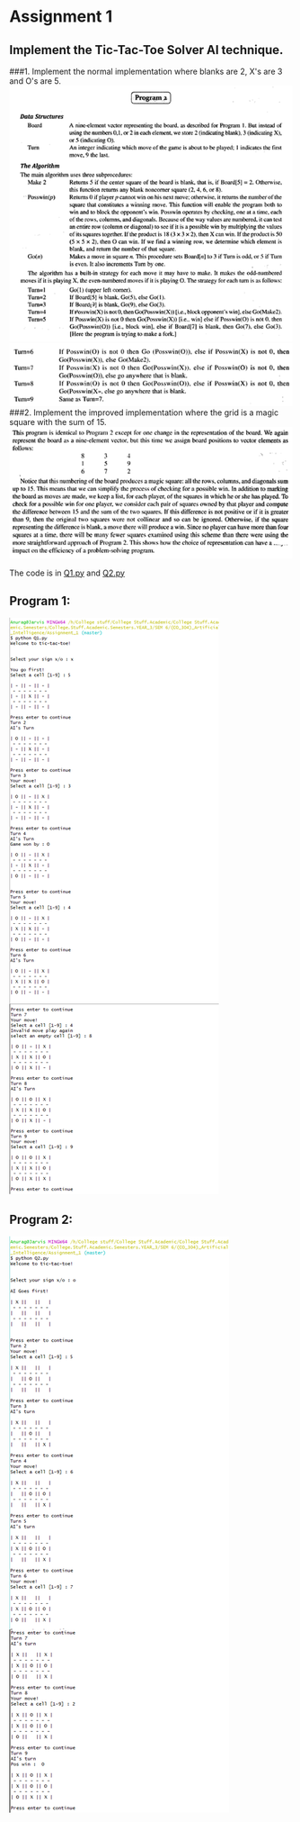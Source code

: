 # Assignment 1

## Implement the Tic-Tac-Toe Solver AI technique.

###1. Implement the normal implementation where blanks are 2, X's are 3 and O's are 5.
![Algo_1](Outputs/algo_1.PNG)
![Algo_1_2](Outputs/algo_2.PNG)
###2. Implement the improved implementation where the grid is a magic square with the sum of 15.
![Algo_2](Outputs/algo_3.PNG)

The code is in [Q1.py](Q1.py) and [Q2.py](Q2.py)

## Program 1:
![output1](Outputs/Q1_out.png)
## Program 2:
![output2](Outputs/Q2_out.png)